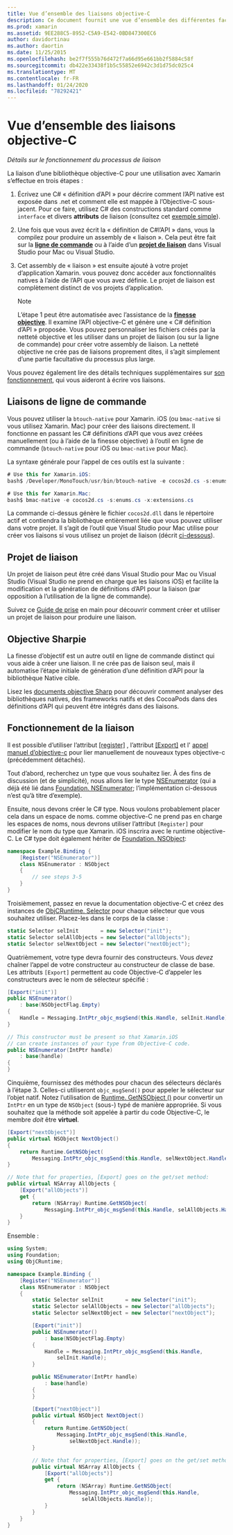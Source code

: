 ```yaml
---
title: Vue d’ensemble des liaisons objective-C
description: Ce document fournit une vue d’ensemble des différentes façons C# de créer des liaisons pour du code Objective-C, notamment des liaisons de ligne de commande, des projets de liaison et une netteté objective. Il aborde également le fonctionnement de la liaison.
ms.prod: xamarin
ms.assetid: 9EE288C5-8952-C5A9-E542-0BD847300EC6
author: davidortinau
ms.author: daortin
ms.date: 11/25/2015
ms.openlocfilehash: be2f7f555b76d472f7a66d95e661bb2f5884c58f
ms.sourcegitcommit: db422e33438f1b5c55852e6942c3d1d75dc025c4
ms.translationtype: MT
ms.contentlocale: fr-FR
ms.lasthandoff: 01/24/2020
ms.locfileid: "78292421"
---
```

# <a name="overview-of-objective-c-bindings"></a>Vue d’ensemble des liaisons objective-C

_Détails sur le fonctionnement du processus de liaison_

La liaison d’une bibliothèque objective-C pour une utilisation avec Xamarin s’effectue en trois étapes :

1. Écrivez une C# « définition d’API » pour décrire comment l’API native est exposée dans .net et comment elle est mappée à l’Objective-C sous-jacent. Pour ce faire, utilisez C# des constructions standard comme `interface` et divers **attributs** de liaison (consultez cet [exemple simple](~/cross-platform/macios/binding/objective-c-libraries.md#Binding_an_API)).

2. Une fois que vous avez écrit la « définition de C#l’API » dans, vous la compilez pour produire un assembly de « liaison ». Cela peut être fait sur la [**ligne de commande**](#commandline) ou à l’aide d’un [**projet de liaison**](#bindingproject) dans Visual Studio pour Mac ou Visual Studio.

3. Cet assembly de « liaison » est ensuite ajouté à votre projet d’application Xamarin. vous pouvez donc accéder aux fonctionnalités natives à l’aide de l’API que vous avez définie.
   Le projet de liaison est complètement distinct de vos projets d’application.

   > [!NOTE]
   > L’étape 1 peut être automatisée avec l’assistance de la [**finesse objective**](#objectivesharpie). Il examine l’API objective-C et génère une « C# définition d’API » proposée. Vous pouvez personnaliser les fichiers créés par la netteté objective et les utiliser dans un projet de liaison (ou sur la ligne de commande) pour créer votre assembly de liaison. La netteté objective ne crée pas de liaisons proprement dites, il s’agit simplement d’une partie facultative du processus plus large.

Vous pouvez également lire des détails techniques supplémentaires sur [son fonctionnement](#howitworks), qui vous aideront à écrire vos liaisons.

<a name="Command_Line_Bindings" /><a name="commandline" />

## <a name="command-line-bindings"></a>Liaisons de ligne de commande

Vous pouvez utiliser la `btouch-native` pour Xamarin. iOS (ou `bmac-native` si vous utilisez Xamarin. Mac) pour créer des liaisons directement. Il fonctionne en passant les C# définitions d’API que vous avez créées manuellement (ou à l’aide de la finesse objective) à l’outil en ligne de commande (`btouch-native` pour iOS ou `bmac-native` pour Mac).

La syntaxe générale pour l’appel de ces outils est la suivante :

```csharp
# Use this for Xamarin.iOS:
bash$ /Developer/MonoTouch/usr/bin/btouch-native -e cocos2d.cs -s:enums.cs -x:extensions.cs
```

```csharp
# Use this for Xamarin.Mac:
bash$ bmac-native -e cocos2d.cs -s:enums.cs -x:extensions.cs
```

La commande ci-dessus génère le fichier `cocos2d.dll` dans le répertoire actif et contiendra la bibliothèque entièrement liée que vous pouvez utiliser dans votre projet. Il s’agit de l’outil que Visual Studio pour Mac utilise pour créer vos liaisons si vous utilisez un projet de liaison (décrit [ci-dessous](#bindingproject)).

<a name="bindingproject" />

## <a name="binding-project"></a>Projet de liaison

Un projet de liaison peut être créé dans Visual Studio pour Mac ou Visual Studio (Visual Studio ne prend en charge que les liaisons iOS) et facilite la modification et la génération de définitions d’API pour la liaison (par opposition à l’utilisation de la ligne de commande).

Suivez ce [Guide de prise](~/cross-platform/macios/binding/objective-c-libraries.md#Getting_Started) en main pour découvrir comment créer et utiliser un projet de liaison pour produire une liaison.

<a name="objectivesharpie" />

## <a name="objective-sharpie"></a>Objective Sharpie

La finesse d’objectif est un autre outil en ligne de commande distinct qui vous aide à créer une liaison. Il ne crée pas de liaison seul, mais il automatise l’étape initiale de génération d’une définition d’API pour la bibliothèque Native cible.

Lisez les [documents objective Sharp](~/cross-platform/macios/binding/objective-sharpie/index.md) pour découvrir comment analyser des bibliothèques natives, des frameworks natifs et des CocoaPods dans des définitions d’API qui peuvent être intégrés dans des liaisons.

<a name="howitworks" />

## <a name="how-binding-works"></a>Fonctionnement de la liaison

Il est possible d’utiliser l’attribut [[register]](xref:Foundation.RegisterAttribute) , l’attribut [[Export]](xref:Foundation.ExportAttribute) et l' [appel manuel d’objective-c](~/ios/internals/objective-c-selectors.md) pour lier manuellement de nouveaux types objective-c (précédemment détachés).

Tout d’abord, recherchez un type que vous souhaitez lier. À des fins de discussion (et de simplicité), nous allons lier le type [NSEnumerator](https://developer.apple.com/documentation/foundation/nsenumerator) (qui a déjà été lié dans [Foundation. NSEnumerator](xref:Foundation.NSEnumerator); l’implémentation ci-dessous n’est qu’à titre d’exemple).

Ensuite, nous devons créer le C# type. Nous voulons probablement placer cela dans un espace de noms. comme objective-C ne prend pas en charge les espaces de noms, nous devrons utiliser l’attribut `[Register]` pour modifier le nom du type que Xamarin. iOS inscrira avec le runtime objective-C. Le C# type doit également hériter de [Foundation. NSObject](xref:Foundation.NSObject):

```csharp
namespace Example.Binding {
    [Register("NSEnumerator")]
    class NSEnumerator : NSObject
    {
        // see steps 3-5
    }
}
```

Troisièmement, passez en revue la documentation objective-C et créez des instances de [ObjCRuntime. Selector](xref:ObjCRuntime.Selector) pour chaque sélecteur que vous souhaitez utiliser. Placez-les dans le corps de la classe :

```csharp
static Selector selInit       = new Selector("init");
static Selector selAllObjects = new Selector("allObjects");
static Selector selNextObject = new Selector("nextObject");
```

Quatrièmement, votre type devra fournir des constructeurs. Vous *devez* chaîner l’appel de votre constructeur au constructeur de classe de base. Les attributs `[Export]` permettent au code Objective-C d’appeler les constructeurs avec le nom de sélecteur spécifié :

```csharp
[Export("init")]
public NSEnumerator()
    : base(NSObjectFlag.Empty)
{
    Handle = Messaging.IntPtr_objc_msgSend(this.Handle, selInit.Handle);
}
```

```csharp
// This constructor must be present so that Xamarin.iOS
// can create instances of your type from Objective-C code.
public NSEnumerator(IntPtr handle)
    : base(handle)
{
}
```

Cinquième, fournissez des méthodes pour chacun des sélecteurs déclarés à l’étape 3. Celles-ci utiliseront `objc_msgSend()` pour appeler le sélecteur sur l’objet natif. Notez l’utilisation de [Runtime. GetNSObject ()](xref:ObjCRuntime.Runtime.GetNSObject*) pour convertir un `IntPtr` en un type de `NSObject` (sous-) typé de manière appropriée. Si vous souhaitez que la méthode soit appelée à partir du code Objective-C, le membre *doit* être **virtuel**.

```csharp
[Export("nextObject")]
public virtual NSObject NextObject()
{
    return Runtime.GetNSObject(
        Messaging.IntPtr_objc_msgSend(this.Handle, selNextObject.Handle));
}
```

```csharp
// Note that for properties, [Export] goes on the get/set method:
public virtual NSArray AllObjects {
    [Export("allObjects")]
    get {
        return (NSArray) Runtime.GetNSObject(
            Messaging.IntPtr_objc_msgSend(this.Handle, selAllObjects.Handle));
    }
}
```

Ensemble :

```csharp
using System;
using Foundation;
using ObjCRuntime;

namespace Example.Binding {
    [Register("NSEnumerator")]
    class NSEnumerator : NSObject
    {
        static Selector selInit       = new Selector("init");
        static Selector selAllObjects = new Selector("allObjects");
        static Selector selNextObject = new Selector("nextObject");

        [Export("init")]
        public NSEnumerator()
            : base(NSObjectFlag.Empty)
        {
            Handle = Messaging.IntPtr_objc_msgSend(this.Handle,
                selInit.Handle);
        }

        public NSEnumerator(IntPtr handle)
            : base(handle)
        {
        }

        [Export("nextObject")]
        public virtual NSObject NextObject()
        {
            return Runtime.GetNSObject(
                Messaging.IntPtr_objc_msgSend(this.Handle,
                    selNextObject.Handle));
        }

        // Note that for properties, [Export] goes on the get/set method:
        public virtual NSArray AllObjects {
            [Export("allObjects")]
            get {
                return (NSArray) Runtime.GetNSObject(
                    Messaging.IntPtr_objc_msgSend(this.Handle,
                        selAllObjects.Handle));
            }
        }
    }
}
```
